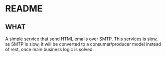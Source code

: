 # README
## WHAT
A simple service that send HTML emails over SMTP. This services is slow, as SMTP is slow, it will be converted to a consumer/producer model instead of rest, once main business logic is solved.
